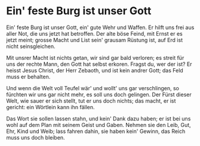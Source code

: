 ﻿# Ein' feste Burg ist unser Gott

Ein' feste Burg ist unser Gott, ein' gute Wehr und Waffen. 
Er hilft uns frei aus aller Not, die uns jetzt hat betroffen. 
Der alte böse Feind, mit Ernst er es jetzt meint; 
grosse Macht und List sein' grausam Rüstung ist, 
auf Erd ist nicht seinsgleichen.

Mit unsrer Macht ist nichts getan, wir sind gar bald verloren; 
es streit für uns der rechte Mann, den Gott hat selbst erkoren. 
Fragst du, wer der ist? Er heisst Jesus Christ, 
der Herr Zebaoth, und ist kein andrer Gott; 
das Feld muss er behalten.

Und wenn die Welt voll Teufel wär' und wollt' uns gar verschlingen, 
so fürchten wir uns gar nicht mehr, es soll uns doch gelingen. 
Der Fürst dieser Welt, wie sauer er sich stellt, 
tut er uns doch nichts; das macht, er ist gericht: 
ein Wörtlein kann ihn fällen.

Das Wort sie sollen lassen stahn, und kein' Dank dazu haben; 
er ist bei uns wohl auf dem Plan mit seinem Geist und Gaben. 
Nehmen sie den Leib, Gut, Ehr, Kind und Weib;
lass fahren dahin, sie haben kein' Gewinn, 
das Reich muss uns doch bleiben.
